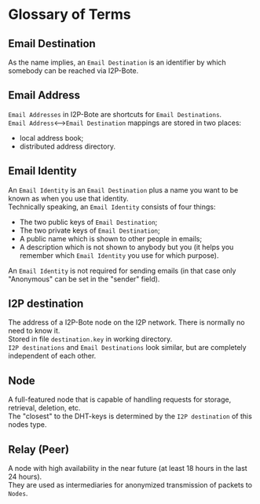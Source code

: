 # Glossary of Terms

## Email Destination

As the name implies, an `Email Destination` is an identifier by which somebody can be reached via I2P-Bote.

## Email Address

`Email Addresses` in I2P-Bote are shortcuts for `Email Destinations`.  
`Email Address`<-->`Email Destination` mappings are stored in two places:

- local address book;
- distributed address directory.

## Email Identity

An `Email Identity` is an `Email Destination` plus a name you want to be known as when you use that identity.   
Technically speaking, an `Email Identity` consists of four things:

* The two public keys of `Email Destination`;
* The two private keys of `Email Destination`;
* A public name which is shown to other people in emails;
* A description which is not shown to anybody but you (it helps you remember which `Email Identity` you use for which purpose).

An `Email Identity` is not required for sending emails (in that case only "Anonymous" can be set in the "sender" field).

## I2P destination

The address of a I2P-Bote node on the I2P network. There is normally no need to know it.  
Stored in file `destination.key` in working directory.  
`I2P destinations` and `Email Destinations` look similar, but are completely independent of each other.

## Node

A full-featured node that is capable of handling requests for storage, retrieval, deletion, etc.  
The "closest" to the DHT-keys is determined by the `I2P destination` of this nodes type.

## Relay (Peer)

A node with high availability in the near future (at least 18 hours in the last 24 hours).  
They are used as intermediaries for anonymized transmission of packets to `Nodes`.
